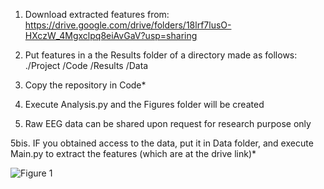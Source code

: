 1. Download extracted features from: https://drive.google.com/drive/folders/18lrf7lusO-HXczW_4Mgxclpq8eiAvGaV?usp=sharing 
  
2. Put features in a the Results folder of a directory made as follows:
    ./Project
      /Code
      /Results
      /Data
   
3. Copy the repository in Code*
   
4. Execute Analysis.py and the Figures folder will be created
   
5. Raw EEG data can be shared upon request for research purpose only
   
5bis. IF you obtained access to the data, put it in Data folder, and execute Main.py to extract the features (which are at the drive link)*

      
    
![Figure 1](https://github.com/user-attachments/assets/3ace34cf-c00a-4c9e-a4e9-b9d37fa69a24)
